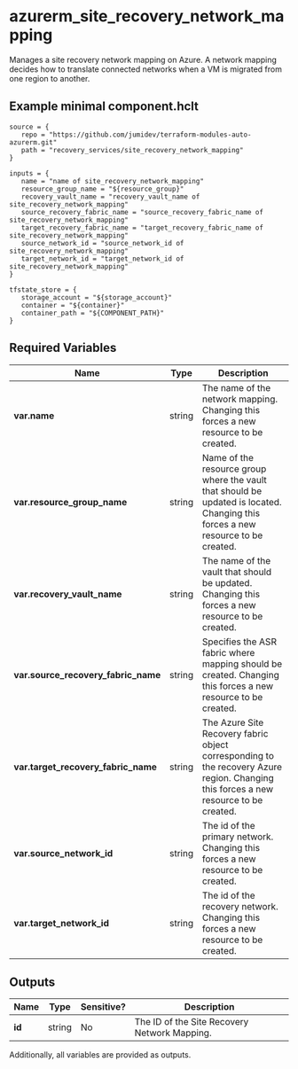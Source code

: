 # azurerm_site_recovery_network_mapping

Manages a site recovery network mapping on Azure. A network mapping decides how to translate connected networks when a VM is migrated from one region to another.

## Example minimal component.hclt

```hcl
source = {
   repo = "https://github.com/jumidev/terraform-modules-auto-azurerm.git" 
   path = "recovery_services/site_recovery_network_mapping" 
}

inputs = {
   name = "name of site_recovery_network_mapping" 
   resource_group_name = "${resource_group}" 
   recovery_vault_name = "recovery_vault_name of site_recovery_network_mapping" 
   source_recovery_fabric_name = "source_recovery_fabric_name of site_recovery_network_mapping" 
   target_recovery_fabric_name = "target_recovery_fabric_name of site_recovery_network_mapping" 
   source_network_id = "source_network_id of site_recovery_network_mapping" 
   target_network_id = "target_network_id of site_recovery_network_mapping" 
}

tfstate_store = {
   storage_account = "${storage_account}" 
   container = "${container}" 
   container_path = "${COMPONENT_PATH}" 
}

```

## Required Variables

| Name | Type |  Description |
| ---- | --------- |  ----------- |
| **var.name** | string |  The name of the network mapping. Changing this forces a new resource to be created. | 
| **var.resource_group_name** | string |  Name of the resource group where the vault that should be updated is located. Changing this forces a new resource to be created. | 
| **var.recovery_vault_name** | string |  The name of the vault that should be updated. Changing this forces a new resource to be created. | 
| **var.source_recovery_fabric_name** | string |  Specifies the ASR fabric where mapping should be created. Changing this forces a new resource to be created. | 
| **var.target_recovery_fabric_name** | string |  The Azure Site Recovery fabric object corresponding to the recovery Azure region. Changing this forces a new resource to be created. | 
| **var.source_network_id** | string |  The id of the primary network. Changing this forces a new resource to be created. | 
| **var.target_network_id** | string |  The id of the recovery network. Changing this forces a new resource to be created. | 



## Outputs

| Name | Type | Sensitive? | Description |
| ---- | ---- | --------- | --------- |
| **id** | string | No  | The ID of the Site Recovery Network Mapping. | 

Additionally, all variables are provided as outputs.
